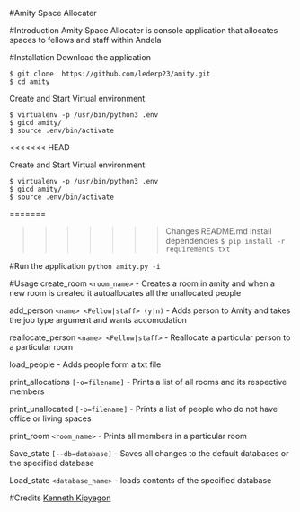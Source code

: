 #Amity Space Allocater

#Introduction
Amity Space Allocater is console application that allocates spaces to fellows and staff within Andela

#Installation
Download the application
```
$ git clone  https://github.com/lederp23/amity.git
$ cd amity
```


Create and Start Virtual environment
```
$ virtualenv -p /usr/bin/python3 .env
$ gicd amity/
$ source .env/bin/activate
```

<<<<<<< HEAD

Create and Start Virtual environment
```
$ virtualenv -p /usr/bin/python3 .env
$ gicd amity/
$ source .env/bin/activate
```

=======
>>>>>>> Changes README.md
Install dependencies 
```$ pip install -r requirements.txt```

#Run the application
`python amity.py -i`

#Usage
create_room `<room_name>` - Creates a room in amity and when a new room is created it autoallocates all the unallocated people

add_person `<name> <Fellow|staff> (y|n)` - Adds person to Amity and takes the job type argument and wants accomodation

reallocate_person `<name> <Fellow|staff>` - Reallocate a particular person to a particular room

load_people - Adds people form a txt file

print_allocations `[-o=filename]` - Prints a list of all rooms and its respective members

print_unallocated `[-o=filename]`  - Prints a list of people who do not have office or living spaces 

print_room `<room_name>` - Prints all members in a particular room

Save_state `[--db=database]` - Saves all changes to the default databases or the specified database 

Load_state `<database_name>` - loads contents of the specified database

#Credits
[Kenneth Kipyegon](https://github.com/kenneth254/)
